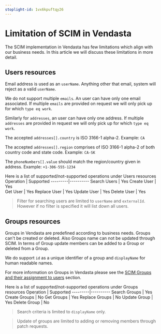 ```yaml
---
stoplight-id: 1vx6kpuftqy26
---
```


# Limitation of SCIM in Vendasta 

The SCIM implementation in Vendasta has few limitations which align with our business needs. In this article we will discuss these limitations in more detail.

## Users resources
Email address is used as an `userName`. Anything other that email, system will reject as a valid `userName`.

We do not support multiple `emails`. An user can have only one email associated. If multiple `emails` are provided on request we will only pick up for which `type eq work`.

Similarly for `addresses`, an user can have only one address. If multiple `addresses` are provided in request we will only pick up for which `type eq work`.

The accepted `addresses[].country` is ISO 3166-1 alpha-2. Example: `CA`

The accepted `addresses[].region` comprises of ISO 3166-1 alpha-2 of both country code and state code. Example: `CA-SK`

The `phoneNumbers[].value` should match the region/country given in address. Example: `+1-306-555-1234`


Here is a list of supported/not-supported operations under Users resources
Operation | Supported 
---------|----------
 Search Users | Yes 
 Create User | Yes  
 Get User | Yes 
 Replace User | Yes 
 Update User | Yes 
 Delete User | Yes  

> Filter for searching users are limited to `userName` and `externalId`. However if no filter is specified it will list down all users.

## Groups resources
Groups in Vendasta are predefined according to business needs. Groups can't be created or deleted. Also Groups name can not be updated through SCIM. In terms of Group update members can be added to a Group or deleted from a Group.

We do support `id` as a unique identifier of a group and `displayName` for human readable names.

For more information on Groups in Vendasta please see the [SCIM Groups and their assignment to users](SCIM-Groups-and-their-assignment-to-users.md) section.

Here is a list of supported/not-supported operations under Groups resources
Operation | Supported 
---------|----------
 Search Groups | Yes 
 Create Groups | No 
 Get Groups | Yes 
 Replace Groups | No 
 Update Group | Yes 
 Delete Group | No 


 > Search criteria is limited to `displayName` only.

 > Update of groups are limited to adding or removing members through patch requests.

